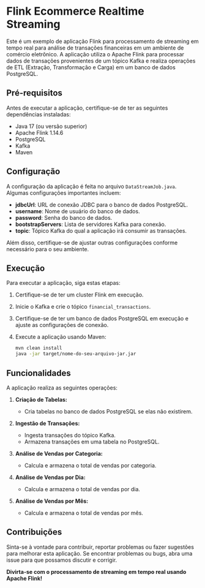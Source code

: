 # Flink Ecommerce Realtime Streaming

Este é um exemplo de aplicação Flink para processamento de streaming em tempo real para análise de transações financeiras em um ambiente de comércio eletrônico. A aplicação utiliza o Apache Flink para processar dados de transações provenientes de um tópico Kafka e realiza operações de ETL (Extração, Transformação e Carga) em um banco de dados PostgreSQL.

## Pré-requisitos

Antes de executar a aplicação, certifique-se de ter as seguintes dependências instaladas:

- Java 17 (ou versão superior)
- Apache Flink 1.14.6
- PostgreSQL
- Kafka
- Maven

## Configuração

A configuração da aplicação é feita no arquivo `DataStreamJob.java`. Algumas configurações importantes incluem:

- **jdbcUrl**: URL de conexão JDBC para o banco de dados PostgreSQL.
- **username**: Nome de usuário do banco de dados.
- **password**: Senha do banco de dados.
- **bootstrapServers**: Lista de servidores Kafka para conexão.
- **topic**: Tópico Kafka do qual a aplicação irá consumir as transações.

Além disso, certifique-se de ajustar outras configurações conforme necessário para o seu ambiente.

## Execução

Para executar a aplicação, siga estas etapas:

1. Certifique-se de ter um cluster Flink em execução.
2. Inicie o Kafka e crie o tópico `financial_transactions`.
3. Certifique-se de ter um banco de dados PostgreSQL em execução e ajuste as configurações de conexão.
4. Execute a aplicação usando Maven:

    ```bash
    mvn clean install
    java -jar target/nome-do-seu-arquivo-jar.jar
    ```

## Funcionalidades

A aplicação realiza as seguintes operações:

1. **Criação de Tabelas:**
    - Cria tabelas no banco de dados PostgreSQL se elas não existirem.

2. **Ingestão de Transações:**
    - Ingesta transações do tópico Kafka.
    - Armazena transações em uma tabela no PostgreSQL.

3. **Análise de Vendas por Categoria:**
    - Calcula e armazena o total de vendas por categoria.

4. **Análise de Vendas por Dia:**
    - Calcula e armazena o total de vendas por dia.

5. **Análise de Vendas por Mês:**
    - Calcula e armazena o total de vendas por mês.

## Contribuições

Sinta-se à vontade para contribuir, reportar problemas ou fazer sugestões para melhorar esta aplicação. Se encontrar problemas ou bugs, abra uma issue para que possamos discutir e corrigir.

**Divirta-se com o processamento de streaming em tempo real usando Apache Flink!**